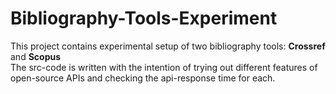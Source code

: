 # Bibliography-Tools-Experiment

This project contains experimental setup of two bibliography tools: **Crossref** and **Scopus**<br>
The src-code is written with the intention of trying out different features of open-source APIs and checking the api-response time for each.